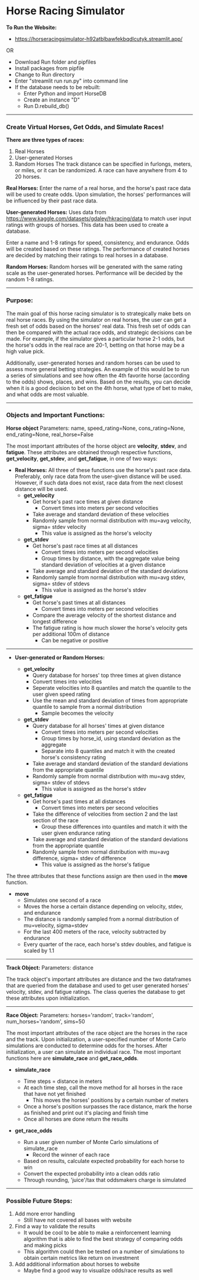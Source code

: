 # Horse Racing Simulator

**To Run the Website:** 

- https://horseracingsimulator-h92atblbawfekbqdlcutyk.streamlit.app/

OR

- Download Run folder and pipfiles 
- Install packages from pipfile
- Change to Run directory
- Enter "streamlit run run.py" into command line
- If the database needs to be rebuilt:
    - Enter Python and import HorseDB
    - Create an instance "D"
    - Run D.rebuild_db()
---
### Create Virtual Horses, Get Odds, and Simulate Races!

**There are three types of races:**
1. Real Horses
2. User-generated Horses
3. Random Horses
The track distance can be specified in furlongs, meters, or miles, or it can be randomized.
A race can have anywhere from 4 to 20 horses.

**Real Horses:**
Enter the name of a real horse, and the horse's past race data will be used to create odds. Upon simulation, the horses' performances will be influenced by their past race data.

**User-generated Horses:**
Uses data from https://www.kaggle.com/datasets/gdaley/hkracing/data to match user input ratings with groups of horses. This data has been used to create a database.

Enter a name and 1-8 ratings for speed, consistency, and endurance. Odds will be created based on these ratings. The performance of created horses are decided by matching their ratings to real horses in a database.

**Random Horses:**
Random horses will be generated with the same rating scale as the user-generated horses. Performance will be decided by the random 1-8 ratings.

---
### Purpose:
The main goal of this horse racing simulator is to strategically make bets on real horse races. By using the simulator on real horses, the user can get a fresh set of odds based on the horses' real data. This fresh set of odds can then be compared with the actual race odds, and strategic decisions can be made. For example, if the simulator gives a particular horse 2-1 odds, but the horse's odds in the real race are 20-1, betting on that horse may be a high value pick. 

Additionally, user-generated horses and random horses can be used to assess more general betting strategies. An example of this would be to run a series of simulations and see how often the 4th favorite horse (according to the odds) shows, places, and wins. Based on the results, you can decide when it is a good decision to bet on the 4th horse, what type of bet to make, and what odds are most valuable.

---
### Objects and Important Functions:
**Horse object**
Parameters: name, speed_rating=None, cons_rating=None, end_rating=None, real_horse=False

The most important attributes of the horse object are **velocity**, **stdev**, and **fatigue**. These attributes are obtained through respective functions, **get_velocity**, **get_stdev**, and **get_fatigue**, in one of two ways:

- **Real Horses:**
All three of these functions use the horse's past race data. Preferably, only race data from the user-given distance will be used. However, if such data does not exist, race data from the next closest distance will be used. 
    - **get_velocity**
        - Get horse's past race times at given distance
            - Convert times into meters per second velocities
        - Take average and standard deviation of these velocities
        - Randomly sample from normal distribution with mu=avg velocity, sigma= stdev velocity
            - This value is assigned as the horse's velocity
    - **get_stdev**
        - Get horse's past race times at all distances
            - Convert times into meters per second velocities
            - Group times by distance, with the aggregate value being standard deviation of velocities at a given distance
        - Take average and standard deviation of the standard deviations
        - Randomly sample from normal distribution with mu=avg stdev, sigma= stdev of stdevs
            - This value is assigned as the horse's stdev
    - **get_fatigue**
        - Get horse's past times at all distances
            - Convert times into meters per second velocities
        - Compare the average velocity of the shortest distance and longest difference
        - The fatigue rating is how much slower the horse's velocity gets per additional 100m of distance
            - Can be negative or positive
---
- **User-generated or Random Horses:**

    - **get_velocity**
        - Query database for horses' top three times at given distance
        - Convert times into velocities
        - Seperate velocities into 8 quantiles and match the quantile to the user given speed rating
        - Use the mean and standard deviation of times from appropriate quantile to sample from a normal distribution
            - Sample becomes the velocity
    - **get_stdev**
        - Query database for all horses' times at given distance
            - Convert times into meters per second velocities
            - Group times by horse_id, using standard deviation as the aggregate
            - Separate into 8 quantiles and match it with the created horse's consistency rating
        - Take average and standard deviation of the standard deviations from the appropriate quantile
        - Randomly sample from normal distribution with mu=avg stdev, sigma= stdev of stdevs
            - This value is assigned as the horse's stdev
    - **get_fatigue**
        - Get horse's past times at all distances
            - Convert times into meters per second velocities
        - Take the difference of velocities from section 2 and the last section of the race
            - Group these differences into quantiles and match it with the user given endurance rating
        - Take average and standard deviation of the standard deviations from the appropriate quantile
        - Randomly sample from normal distribution with mu=avg difference, sigma= stdev of difference
            - This value is assigned as the horse's fatigue

The three attributes that these functions assign are then used in the **move** function.

- **move**
    - Simulates one second of a race
    - Moves the horse a certain distance depending on velocity, stdev, and endurance
    - The distance is randomly sampled from a normal distribution of mu=velocity, sigma=stdev
    - For the last 400 meters of the race, velocity subtracted by endurance
    - Every quarter of the race, each horse's stdev doubles, and fatigue is scaled by 1.1
---
**Track Object:**
Parameters: distance

The track object's important attributes are distance and the two dataframes that are queried from the database and used to get user generated horses' velocity, stdev, and fatigue ratings. The class queries the database to get these attributes upon initialization.

---
**Race Object:**
Parameters: horses='random', track='random', num_horses='random', sims=50

The most important attributes of the race object are the horses in the race and the track. Upon initialization, a user-specified number of Monte Carlo simulations are conducted to determine odds for the horses. After initialization, a user can simulate an individual race. The most important functions here are **simulate_race** and **get_race_odds**.

- **simulate_race**
    - Time steps = distance in meters
    - At each time step, call the move method for all horses in the race that have not yet finished
        - This moves the horses' positions by a certain number of meters
    - Once a horse's position surpasses the race distance, mark the horse as finished and print out it's placing and finish time
    - Once all horses are done return the results

- **get_race_odds**
    - Run a user given number of Monte Carlo simulations of simulate_race
        - Record the winner of each race
    - Based on results, calculate expected probability for each horse to win
    - Convert the expected probability into a clean odds ratio
    - Through rounding, 'juice'/tax that oddsmakers charge is simulated

---
### Possible Future Steps:

1) Add more error handling
    - Still have not covered all bases with website
2) Find a way to validate the results
    - It would be cool to be able to make a reinforcement learning algorithm that is able to find the best strategy of comparing odds and making picks
    - This algorithm could then be tested on a number of simulations to obtain certain metrics like return on investment
3) Add additional information about horses to website
    - Maybe find a good way to visualize odds/race results as well

